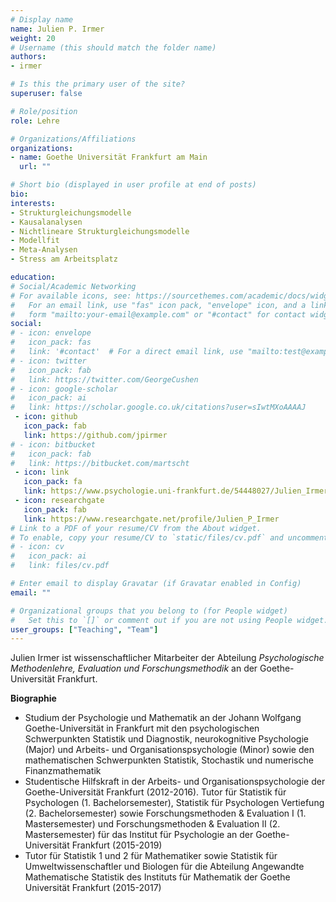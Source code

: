 ```yaml
---
# Display name
name: Julien P. Irmer
weight: 20
# Username (this should match the folder name)
authors:
- irmer

# Is this the primary user of the site?
superuser: false

# Role/position
role: Lehre

# Organizations/Affiliations
organizations:
- name: Goethe Universität Frankfurt am Main
  url: ""

# Short bio (displayed in user profile at end of posts)
bio:
interests:
- Strukturgleichungsmodelle
- Kausalanalysen
- Nichtlineare Strukturgleichungsmodelle
- Modellfit
- Meta-Analysen
- Stress am Arbeitsplatz

education:
# Social/Academic Networking
# For available icons, see: https://sourcethemes.com/academic/docs/widgets/#icons
#   For an email link, use "fas" icon pack, "envelope" icon, and a link in the
#   form "mailto:your-email@example.com" or "#contact" for contact widget.
social:
# - icon: envelope
#   icon_pack: fas
#   link: '#contact'  # For a direct email link, use "mailto:test@example.org".
# - icon: twitter
#   icon_pack: fab
#   link: https://twitter.com/GeorgeCushen
# - icon: google-scholar
#   icon_pack: ai
#   link: https://scholar.google.co.uk/citations?user=sIwtMXoAAAAJ
 - icon: github
   icon_pack: fab
   link: https://github.com/jpirmer
# - icon: bitbucket
#   icon_pack: fab
#   link: https://bitbucket.com/martscht
 - icon: link
   icon_pack: fa
   link: https://www.psychologie.uni-frankfurt.de/54448027/Julien_Irmer
 - icon: researchgate
   icon_pack: fab
   link: https://www.researchgate.net/profile/Julien_P_Irmer
# Link to a PDF of your resume/CV from the About widget.
# To enable, copy your resume/CV to `static/files/cv.pdf` and uncomment the lines below.
# - icon: cv
#   icon_pack: ai
#   link: files/cv.pdf

# Enter email to display Gravatar (if Gravatar enabled in Config)
email: ""

# Organizational groups that you belong to (for People widget)
#   Set this to `[]` or comment out if you are not using People widget.
user_groups: ["Teaching", "Team"]
---
```


Julien Irmer ist wissenschaftlicher Mitarbeiter der Abteilung _Psychologische Methodenlehre, Evaluation und Forschungsmethodik_ an der Goethe-Universität Frankfurt.

**Biographie**

- Studium der Psychologie und Mathematik an der Johann Wolfgang Goethe-Universität in Frankfurt mit den psychologischen Schwerpunkten Statistik und Diagnostik, neurokognitive Psychologie (Major) und Arbeits- und Organisationspsychologie (Minor) sowie den mathematischen Schwerpunkten Statistik, Stochastik und numerische Finanzmathematik
- Studentische Hilfskraft in der Arbeits- und Organisationspsychologie der Goethe-Universität Frankfurt (2012-2016). Tutor für Statistik für Psychologen (1. Bachelorsemester), Statistik für Psychologen Vertiefung (2. Bachelorsemester) sowie Forschungsmethoden & Evaluation I (1. Mastersemester) und Forschungsmethoden & Evaluation II (2. Mastersemester) für das Institut für Psychologie an der Goethe-Universität Frankfurt (2015-2019)
- Tutor für Statistik 1 und 2 für Mathematiker sowie Statistik für Umweltwissenschaftler und Biologen für die Abteilung Angewandte Mathematische Statistik des Instituts für Mathematik der Goethe Universität Frankfurt (2015-2017)
